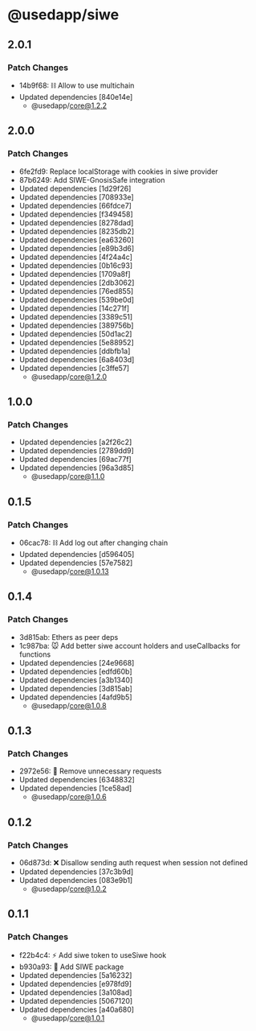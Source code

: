 # @usedapp/siwe

## 2.0.1

### Patch Changes

- 14b9f68: ⛓ Allow to use multichain
- Updated dependencies [840e14e]
  - @usedapp/core@1.2.2

## 2.0.0

### Patch Changes

- 6fe2fd9: Replace localStorage with cookies in siwe provider
- 87b6249: Add SIWE-GnosisSafe integration
- Updated dependencies [1d29f26]
- Updated dependencies [708933e]
- Updated dependencies [66fdce7]
- Updated dependencies [f349458]
- Updated dependencies [8278dad]
- Updated dependencies [8235db2]
- Updated dependencies [ea63260]
- Updated dependencies [e89b3d6]
- Updated dependencies [4f24a4c]
- Updated dependencies [0b16c93]
- Updated dependencies [1709a8f]
- Updated dependencies [2db3062]
- Updated dependencies [76ed855]
- Updated dependencies [539be0d]
- Updated dependencies [14c271f]
- Updated dependencies [3389c51]
- Updated dependencies [389756b]
- Updated dependencies [50d1ac2]
- Updated dependencies [5e88952]
- Updated dependencies [ddbfb1a]
- Updated dependencies [6a8403d]
- Updated dependencies [c3ffe57]
  - @usedapp/core@1.2.0

## 1.0.0

### Patch Changes

- Updated dependencies [a2f26c2]
- Updated dependencies [2789dd9]
- Updated dependencies [69ac77f]
- Updated dependencies [96a3d85]
  - @usedapp/core@1.1.0

## 0.1.5

### Patch Changes

- 06cac78: ⛓ Add log out after changing chain
- Updated dependencies [d596405]
- Updated dependencies [57e7582]
  - @usedapp/core@1.0.13

## 0.1.4

### Patch Changes

- 3d815ab: Ethers as peer deps
- 1c987ba: 🐭 Add better siwe account holders and useCallbacks for functions
- Updated dependencies [24e9668]
- Updated dependencies [edfd60b]
- Updated dependencies [a3b1340]
- Updated dependencies [3d815ab]
- Updated dependencies [4afd9b5]
  - @usedapp/core@1.0.8

## 0.1.3

### Patch Changes

- 2972e56: 🥳 Remove unnecessary requests
- Updated dependencies [6348832]
- Updated dependencies [1ce58ad]
  - @usedapp/core@1.0.6

## 0.1.2

### Patch Changes

- 06d873d: ❌ Disallow sending auth request when session not defined
- Updated dependencies [37c3b9d]
- Updated dependencies [083e9b1]
  - @usedapp/core@1.0.2

## 0.1.1

### Patch Changes

- f22b4c4: ⚡ Add siwe token to useSiwe hook
- b930a93: 🦍 Add SIWE package
- Updated dependencies [5a16232]
- Updated dependencies [e978fd9]
- Updated dependencies [3a108ad]
- Updated dependencies [5067120]
- Updated dependencies [a40a680]
  - @usedapp/core@1.0.1
